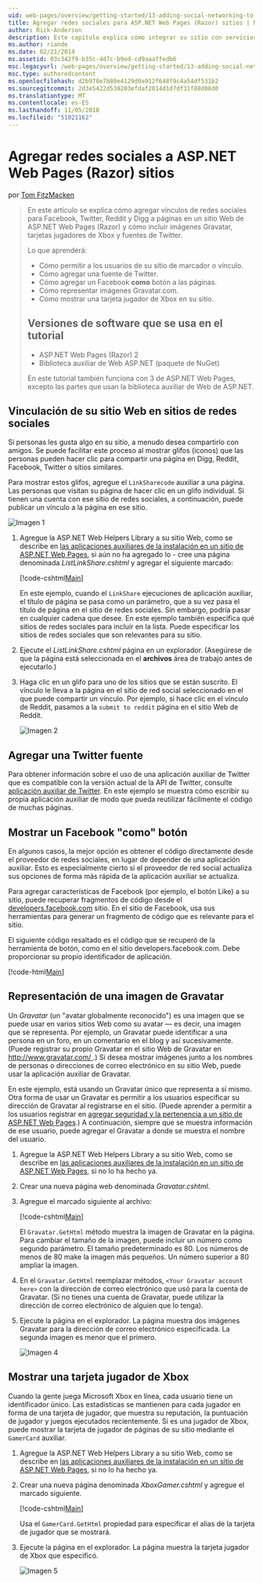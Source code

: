 ```yaml
---
uid: web-pages/overview/getting-started/13-adding-social-networking-to-your-web-site
title: Agregar redes sociales para ASP.NET Web Pages (Razor) sitios | Microsoft Docs
author: Rick-Anderson
description: Este capítulo explica cómo integrar su sitio con servicios de redes sociales. En este capítulo, obtendrá información sobre cómo permitir a los usuarios de su sitio Web de marcador o vínculo...
ms.author: riande
ms.date: 02/21/2014
ms.assetid: 03c342f9-b35c-4d7c-b9ed-cd9aaaffedb6
msc.legacyurl: /web-pages/overview/getting-started/13-adding-social-networking-to-your-web-site
msc.type: authoredcontent
ms.openlocfilehash: d2b970e7b80e4129d0a912f648f9c4a54df531b2
ms.sourcegitcommit: 2d3e5422d530203efdaf2014d1d7df31f88d08d0
ms.translationtype: MT
ms.contentlocale: es-ES
ms.lasthandoff: 11/05/2018
ms.locfileid: "51021162"
---
```

<a name="adding-social-networking-to-aspnet-web-pages-razor-sites"></a>Agregar redes sociales a ASP.NET Web Pages (Razor) sitios
====================
por [Tom FitzMacken](https://github.com/tfitzmac)

> En este artículo se explica cómo agregar vínculos de redes sociales para Facebook, Twitter, Reddit y Digg a páginas en un sitio Web de ASP.NET Web Pages (Razor) y cómo incluir imágenes Gravatar, tarjetas jugadores de Xbox y fuentes de Twitter.
> 
> Lo que aprenderá:
> 
> - Cómo permitir a los usuarios de su sitio de marcador o vínculo.
> - Cómo agregar una fuente de Twitter.
> - Cómo agregar un Facebook **como** botón a las páginas.
> - Cómo representar imágenes Gravatar.com.
> - Cómo mostrar una tarjeta jugador de Xbox en su sitio.
>   
> 
> ## <a name="software-versions-used-in-the-tutorial"></a>Versiones de software que se usa en el tutorial
> 
> 
> - ASP.NET Web Pages (Razor) 2
> - Biblioteca auxiliar de Web ASP.NET (paquete de NuGet)
>   
> 
> En este tutorial también funciona con 3 de ASP.NET Web Pages, excepto las partes que usan la biblioteca auxiliar de Web de ASP.NET.


<a id="Linking_Your_Website"></a>
## <a name="linking-your-website-on-social-networking-sites"></a>Vinculación de su sitio Web en sitios de redes sociales

Si personas les gusta algo en su sitio, a menudo desea compartirlo con amigos. Se puede facilitar este proceso al mostrar glifos (iconos) que las personas pueden hacer clic para compartir una página en Digg, Reddit, Facebook, Twitter o sitios similares.

Para mostrar estos glifos, agregue el `LinkSharecode` auxiliar a una página. Las personas que visitan su página de hacer clic en un glifo individual. Si tienen una cuenta con ese sitio de redes sociales, a continuación, puede publicar un vínculo a la página en ese sitio.

![Imagen 1](13-adding-social-networking-to-your-web-site/_static/image1.jpg)

1. Agregue la ASP.NET Web Helpers Library a su sitio Web, como se describe en [las aplicaciones auxiliares de la instalación en un sitio de ASP.NET Web Pages](https://go.microsoft.com/fwlink/?LinkId=252372), si aún no ha agregado lo - cree una página denominada *ListLinkShare.cshtml* y agregar el siguiente marcado:

    [!code-cshtml[Main](13-adding-social-networking-to-your-web-site/samples/sample1.cshtml)]

    En este ejemplo, cuando el `LinkShare` ejecuciones de aplicación auxiliar, el título de página se pasa como un parámetro, que a su vez pasa el título de página en el sitio de redes sociales. Sin embargo, podría pasar en cualquier cadena que desee. En este ejemplo también especifica qué sitios de redes sociales para incluir en la lista. Puede especificar los sitios de redes sociales que son relevantes para su sitio.
2. Ejecute el *ListLinkShare.cshtml* página en un explorador. (Asegúrese de que la página está seleccionada en el **archivos** área de trabajo antes de ejecutarlo.)
3. Haga clic en un glifo para uno de los sitios que se están suscrito. El vínculo le lleva a la página en el sitio de red social seleccionado en el que puede compartir un vínculo. Por ejemplo, si hace clic en el vínculo de Reddit, pasamos a la `submit to reddit` página en el sitio Web de Reddit.

     ![Imagen 2](13-adding-social-networking-to-your-web-site/_static/image2.jpg)

<a id="Adding_a_Twitter_Feed"></a>
## <a name="adding-a-twitter-feed"></a>Agregar una Twitter fuente

Para obtener información sobre el uso de una aplicación auxiliar de Twitter que es compatible con la versión actual de la API de Twitter, consulte [aplicación auxiliar de Twitter](../ui-layouts-and-themes/twitter-helper.md). En este ejemplo se muestra cómo escribir su propia aplicación auxiliar de modo que pueda reutilizar fácilmente el código de muchas páginas.

<a id="Displaying_a_Facebook_Button"></a>
## <a name="displaying-a-facebook-quotlikequot-button"></a>Mostrar un Facebook &quot;como&quot; botón

En algunos casos, la mejor opción es obtener el código directamente desde el proveedor de redes sociales, en lugar de depender de una aplicación auxiliar. Esto es especialmente cierto si el proveedor de red social actualiza sus opciones de forma más rápida de la aplicación auxiliar se actualiza.

Para agregar características de Facebook (por ejemplo, el botón Like) a su sitio, puede recuperar fragmentos de código desde el [developers.facebook.com](https://developers.facebook.com/) sitio. En el sitio de Facebook, usa sus herramientas para generar un fragmento de código que es relevante para el sitio.

El siguiente código resaltado es el código que se recuperó de la herramienta de botón, como en el sitio developers.facebook.com. Debe proporcionar su propio identificador de aplicación.

[!code-html[Main](13-adding-social-networking-to-your-web-site/samples/sample2.html?highlight=7-14,16-17)]

<a id="Rendering_a_Gravatar_Image"></a>
## <a name="rendering-a-gravatar-image"></a>Representación de una imagen de Gravatar

Un *Gravatar* (un &quot;avatar globalmente reconocido&quot;) es una imagen que se puede usar en varios sitios Web como su avatar &#8212; es decir, una imagen que se representa. Por ejemplo, un Gravatar puede identificar a una persona en un foro, en un comentario en el blog y así sucesivamente. (Puede registrar su propio Gravatar en el sitio Web de Gravatar en [ http://www.gravatar.com/ ](http://www.gravatar.com/).) Si desea mostrar imágenes junto a los nombres de personas o direcciones de correo electrónico en su sitio Web, puede usar la aplicación auxiliar de Gravatar.

En este ejemplo, está usando un Gravatar único que representa a sí mismo. Otra forma de usar un Gravatar es permitir a los usuarios especificar su dirección de Gravatar al registrarse en el sitio. (Puede aprender a permitir a los usuarios registrar en [agregar seguridad y la pertenencia a un sitio de ASP.NET Web Pages](https://go.microsoft.com/fwlink/?LinkId=202904).) A continuación, siempre que se muestra información de ese usuario, puede agregar el Gravatar a donde se muestra el nombre del usuario.

1. Agregue la ASP.NET Web Helpers Library a su sitio Web, como se describe en [las aplicaciones auxiliares de la instalación en un sitio de ASP.NET Web Pages](https://go.microsoft.com/fwlink/?LinkId=252372), si no lo ha hecho ya.
2. Crear una nueva página web denominada *Gravatar.cshtml*.
3. Agregue el marcado siguiente al archivo: 

    [!code-cshtml[Main](13-adding-social-networking-to-your-web-site/samples/sample3.cshtml)]

    El `Gravatar.GetHtml` método muestra la imagen de Gravatar en la página. Para cambiar el tamaño de la imagen, puede incluir un número como segundo parámetro. El tamaño predeterminado es 80. Los números de menos de 80 make la imagen más pequeños. Un número superior a 80 ampliar la imagen.
4. En el `Gravatar.GetHtml` reemplazar métodos, `<Your Gravatar account here>` con la dirección de correo electrónico que usó para la cuenta de Gravatar. (Si no tienes una cuenta de Gravatar, puede utilizar la dirección de correo electrónico de alguien que lo tenga).
5. Ejecute la página en el explorador. La página muestra dos imágenes Gravatar para la dirección de correo electrónico especificada. La segunda imagen es menor que el primero. 

    ![Imagen 4](13-adding-social-networking-to-your-web-site/_static/image3.jpg)

<a id="Displaying_an_Xbox_Gamer_Card"></a>
## <a name="displaying-an-xbox-gamer-card"></a>Mostrar una tarjeta jugador de Xbox

Cuando la gente juega Microsoft Xbox en línea, cada usuario tiene un identificador único. Las estadísticas se mantienen para cada jugador en forma de una tarjeta de jugador, que muestra su reputación, la puntuación de jugador y juegos ejecutados recientemente. Si es una jugador de Xbox, puede mostrar la tarjeta de jugador de páginas de su sitio mediante el `GamerCard` auxiliar.

1. Agregue la ASP.NET Web Helpers Library a su sitio Web, como se describe en [las aplicaciones auxiliares de la instalación en un sitio de ASP.NET Web Pages](https://go.microsoft.com/fwlink/?LinkId=252372), si no lo ha hecho ya.
2. Crear una nueva página denominada *XboxGamer.cshtml* y agregue el marcado siguiente.

    [!code-cshtml[Main](13-adding-social-networking-to-your-web-site/samples/sample4.cshtml)]

    Usa el `GamerCard.GetHtml` propiedad para especificar el alias de la tarjeta de jugador que se mostrará.
3. Ejecute la página en el explorador. La página muestra la tarjeta jugador de Xbox que especificó.

    ![Imagen 5](13-adding-social-networking-to-your-web-site/_static/image4.jpg)
